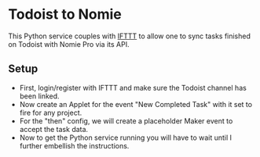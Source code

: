 # Todoist to Nomie

This Python service couples with [IFTTT](http://ifttt.com/) to allow one to sync
tasks finished on Todoist with Nomie Pro via its API.

## Setup
* First, login/register with IFTTT and make sure the Todoist channel has been
  linked.
* Now create an Applet for the event "New Completed Task" with it set to fire
  for any project.
* For the "then" config, we will create a placeholder Maker event to accept the
  task data.
* Now to get the Python service running you will have to wait until I further
  embellish the instructions.
